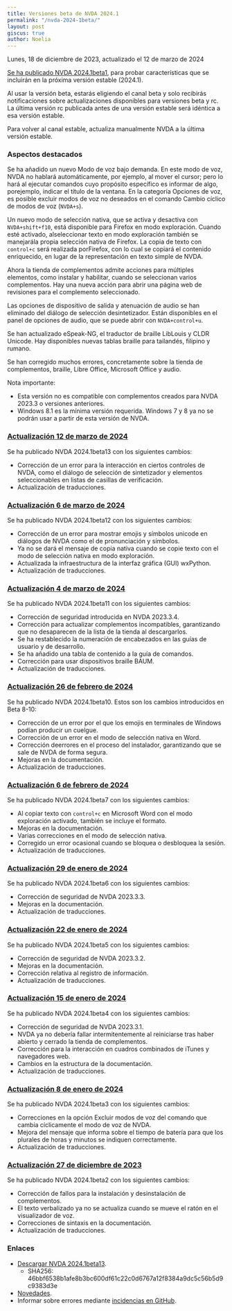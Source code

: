 ```yaml
---
title: Versiones beta de NVDA 2024.1
permalink: "/nvda-2024-1beta/"
layout: post
giscus: true
author: Noelia
---
```


<footer>Lunes, 18 de diciembre de 2023, actualizado el 12 de marzo de 2024</footer>

[Se ha publicado NVDA 2024.1beta1](https://www.nvaccess.org/post/nvda-2024-1beta1), para probar características que se incluirán en la próxima versión estable (2024.1).

Al usar la versión beta, estarás eligiendo el canal beta y solo recibirás notificaciones sobre actualizaciones disponibles para versiones beta y rc. La última versión rc publicada antes de una versión estable será idéntica a esa versión estable.

Para volver al canal estable, actualiza manualmente NVDA a la última versión estable.

### Aspectos destacados

Se ha añadido un nuevo Modo de voz bajo demanda. En este modo de voz, NVDA no hablará automáticamente, por ejemplo, al mover el cursor; pero lo hará al ejecutar comandos cuyo propósito específico es informar de algo, porejemplo, indicar el título de la ventana. En la categoría Opciones de voz, es posible excluir modos de voz no deseados en el comando Cambio cíclico de modos de voz (`NVDA+s`).

Un nuevo modo de selección nativa, que se activa y desactiva con `NVDA+shift+f10`, está disponible para Firefox en modo exploración. Cuando esté activado, alseleccionar texto en modo exploración también se manejarála propia selección nativa de Firefox. La copia de texto con `control+c` será realizada porFirefox, con lo  cual se copiará el contenido enriquecido, en lugar de la representación en texto simple de NVDA.

Ahora la tienda de complementos admite acciones para múltiples elementos, como instalar y habilitar, cuando se seleccionan varios complementos. Hay una nueva acción para abrir una página web de revisiones para el complemento seleccionado.

Las opciones de dispositivo de salida y atenuación de audio se han eliminado del diálogo de selección desintetizador. Están disponibles en el panel de opciones de audio, que se puede abrir con `NVDA+control+u`.

Se han actualizado eSpeak-NG, el traductor de braille LibLouis y CLDR Unicode. Hay disponibles nuevas tablas braille para tailandés, filipino y rumano.

Se han corregido muchos errores, concretamente sobre la tienda de complementos, braille, Libre Office, Microsoft Office y audio.

Nota importante:

- Esta versión no es compatible con complementos creados para NVDA 2023.3 o versiones anteriores.
- Windows 8.1 es la mínima versión requerida. Windows 7 y 8 ya no se podrán usar a partir de esta versión de NVDA.


### [Actualización 12 de marzo de 2024](https://www.nvaccess.org/post/nvda-2024-1beta13)

Se ha publicado NVDA 2024.1beta13 con los siguientes cambios:

- Corrección de un error para la interacción en ciertos controles de NVDA, como el diálogo de selección de sintetizador y elementos seleccionables en listas de casillas de verificación.
- Actualización de traducciones.

### [Actualización 6 de marzo de 2024](https://www.nvaccess.org/post/nvda-2024-1beta12)

Se ha publicado NVDA 2024.1beta12 con los siguientes cambios:

- Corrección de un error para mostrar emojis y símbolos unicode en diálogos de NVDA como el de pronunciación y símbolos.
- Ya no se dará el mensaje de copia nativa cuando se copie texto con el modo de selección nativa en modo exploración.
- Actualizada la infraestructura de la interfaz gráfica (GUI) wxPython.
- Actualización de traducciones.


### [Actualización 4 de marzo de 2024](https://www.nvaccess.org/post/nvda-2024-1beta11)

Se ha publicado NVDA 2024.1beta11 con los siguientes cambios:

- Corrección de seguridad introducida en NVDA 2023.3.4.
- Corrección para actualizar complementos incompatibles, garantizando que no desaparecen de la lista de la tienda al descargarlos.
- Se ha restablecido la numeración de encabezados en las guías de usuario y de desarrollo.
- Se ha añadido una tabla de contenido a la guía de comandos.
- Corrección para usar dispositivos braille BAUM.
- Actualización de traducciones.

### [Actualización 26 de febrero de 2024](https://www.nvaccess.org/post/nvda-2024-1beta10)


Se ha publicado NVDA 2024.1beta10. Estos son los cambios introducidos en Beta 8-10:

- Corrección de un error por el que los emojis en terminales de Windows podían producir un cuelgue.
- Corrección de un error en el modo de selección nativa en Word.
- Corrección deerrores en el proceso del instalador, garantizando que se sale de NVDA de forma segura.
- Mejoras en la documentación.
- Actualización de traducciones.

### [Actualización 6 de febrero de 2024](https://www.nvaccess.org/post/nvda-2024-1beta7)

Se ha publicado NVDA 2024.1beta7 con los siguientes cambios:

- Al copiar texto con `control+c` en Microsoft Word con el modo exploración activado, también se incluye el formato.
- Mejoras en la documentación.
- Varias correcciones en el modo de selección nativa.
- Corregido un error ocasional cuando se bloquea o desbloquea la sesión.
- Actualización de traducciones.


### [Actualización 29 de enero de 2024](https://www.nvaccess.org/post/nvda-2024-1beta6)

Se ha publicado NVDA 2024.1beta6 con los siguientes cambios:

- Corrección de seguridad de NVDA 2023.3.3.
- Mejoras en la documentación.
- Actualización de traducciones.

### [Actualización 22 de enero de 2024](https://www.nvaccess.org/post/nvda-2024-1beta5)

Se ha publicado NVDA 2024.1beta5 con los siguientes cambios:

- Corrección de seguridad de NVDA 2023.3.2.
- Mejoras en la documentación.
- Corrección relativa al registro de información.
- Actualización de traducciones.

### [Actualización 15 de enero de 2024](https://www.nvaccess.org/post/nvda-2024-1beta4)

Se ha publicado NVDA 2024.1beta4 con los siguientes cambios:

- Corrección de seguridad de NVDA 2023.3.1.
- NVDA ya no debería fallar intermitentemente al reiniciarse tras haber abierto y cerrado la tienda de complementos.
- Corrección para la interacción en cuadros combinados de iTunes y navegadores web.
- Cambios en la estructura de la documentación.
- Actualización de traducciones.

### [Actualización 8 de enero de 2024](https://www.nvaccess.org/post/nvda-2024-1beta3)

Se ha publicado NVDA 2024.1beta3 con los siguientes cambios:

- Correcciones en la opción Excluir modos de voz del comando que cambia cíclicamente el modo de voz de NVDA.
- Mejora del mensaje que informa sobre el tiempo de batería para que los plurales de horas y minutos se indiquen correctamente.
- Actualización de traducciones.

### [Actualización 27 de diciembre de 2023](https://www.nvaccess.org/post/nvda-2024-1beta2)

Se ha publicado NVDA 2024.1beta2 con los siguientes cambios:

- Corrección de fallos para la instalación y desinstalación de complementos.
- El texto verbalizado ya no se actualiza cuando se mueve el ratón en el visualizador de voz.
- Correcciones de sintaxis en la documentación.
- Actualización de traducciones.

### Enlaces

- [Descargar NVDA 2024.1beta13](https://www.nvaccess.org/files/nvda/releases/2024.1beta13/nvda_2024.1beta13.exe).
	- SHA256: 46bbf6538b1afe8b3bc600df61c22c0d6767a12f8384a9dc5c56b5d9c9383d3e
- [Novedades](https://www.nvaccess.org/files/nvda/releases/2024.1beta13/documentation/es/changes.html).
- Informar sobre errores mediante [incidencias en GitHub](https://github.com/nvaccess/nvda/issues).
